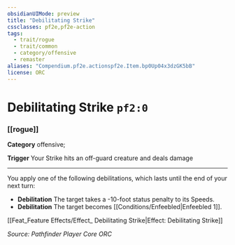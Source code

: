 ```yaml
---
obsidianUIMode: preview
title: "Debilitating Strike"
cssclasses: pf2e,pf2e-action
tags:
  - trait/rogue
  - trait/common
  - category/offensive
  - remaster
aliases: "Compendium.pf2e.actionspf2e.Item.bp0Up04x3dzGK5bB"
license: ORC
---
```

# Debilitating Strike `pf2:0`

### [[rogue]]

**Category** offensive; 




**Trigger** Your Strike hits an off-guard creature and deals damage

* * *

You apply one of the following debilitations, which lasts until the end of your next turn:

*   **Debilitation** The target takes a -10-foot status penalty to its Speeds.
*   **Debilitation** The target becomes [[Conditions/Enfeebled|Enfeebled 1]].

[[Feat_Feature Effects/Effect_ Debilitating Strike|Effect: Debilitating Strike]]

*Source: Pathfinder Player Core*
*ORC*